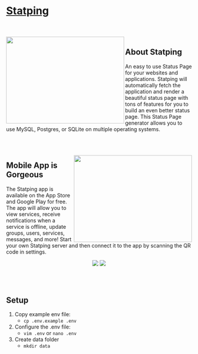 # [Statping](https://github.com/statping/statping)

<br><br>
<img align="left" width="320" height="235" src="https://camo.githubusercontent.com/e26f727bfd378f110c64d7b7f0b75d29ba81a3e659ceaf8e75357c552a93737c/68747470733a2f2f696d672e636a782e696f2f7374617475707369746572756e2e676966">
<h2>About Statping</h2>
An easy to use Status Page for your websites and applications.
Statping will automatically fetch the application and render a beautiful
status page with tons of features for you to build an even better status page.
This Status Page generator allows you to use MySQL, Postgres, or SQLite on multiple operating systems.

<br><br>

<img align="right" width="320" height="235" src="https://img.cjx.io/statping_iphone_bk.png">
<h2>Mobile App is Gorgeous</h2>
The Statping app is available on the App Store and Google Play for free. The app will allow you to view services, receive notifications when a service is offline, update groups, users, services, messages, and more! Start your own Statping server and then connect it to the app by scanning the QR code in settings.

<p align="center">
<a href="https://play.google.com/store/apps/details?id=com.statping"><img src="https://img.cjx.io/google-play.svg"></a>
<a href="https://itunes.apple.com/us/app/apple-store/id1445513219"><img src="https://img.cjx.io/app-store-badge.svg"></a>
</p>

<br><br>

## Setup
1. Copy example env file:
    - ```cp .env.example .env```
2. Configure the .env file:
    - ```vim .env``` or ```nano .env```
3. Create data folder
    - ```mkdir data```
